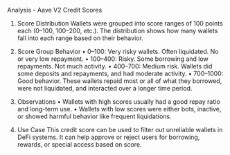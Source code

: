 Analysis - Aave V2 Credit Scores

1. Score Distribution
Wallets were grouped into score ranges of 100 points each (0–100, 100–200, etc.). The distribution shows how many wallets fall into each range based on their behavior.

3. Score Group Behavior
• 0–100: Very risky wallets. Often liquidated. No or very low repayment.
• 100–400: Risky. Some borrowing and low repayments. Not much activity.
• 400–700: Medium risk. Wallets did some deposits and repayments, and had moderate activity.
• 700–1000: Good behavior. These wallets repaid most or all of what they borrowed, were not liquidated, and interacted over a longer time period.

5. Observations
• Wallets with high scores usually had a good repay ratio and long-term use.
• Wallets with low scores were either bots, inactive, or showed harmful behavior like frequent liquidations.

6. Use Case
This credit score can be used to filter out unreliable wallets in DeFi systems. It can help approve or reject users for borrowing, rewards, or special access based on score.
